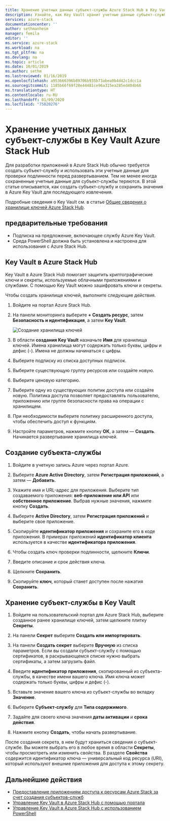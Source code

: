 ```yaml
---
title: Хранение учетных данных субъект-службы Azure Stack Hub в Key Vault | Документация Майкрософт
description: Узнайте, как Key Vault хранит учетные данные субъект-службы в Azure Stack Hub
services: azure-stack
documentationcenter: ''
author: sethmanheim
manager: femila
editor: ''
ms.service: azure-stack
ms.workload: na
ms.tgt_pltfrm: na
ms.devlang: na
ms.topic: article
ms.date: 10/01/2019
ms.author: sethm
ms.lastreviewed: 01/16/2019
ms.openlocfilehash: a953666396b89706b935b73abea0b4d42c1dcc1a
ms.sourcegitcommit: 1185b66f69f28e44481ce96a315ea285ed404b66
ms.translationtype: HT
ms.contentlocale: ru-RU
ms.lasthandoff: 01/09/2020
ms.locfileid: "75820276"
---
```

# <a name="store-service-principal-credentials-in-azure-stack-hub-key-vault"></a>Хранение учетных данных субъект-службы в Key Vault Azure Stack Hub

Для разработки приложений в Azure Stack Hub обычно требуется создать субъект-службу и использовать эти учетные данные для проверки подлинности перед развертыванием. Тем не менее иногда сохраненные учетные данные для субъект-службы теряются. В этой статье описывается, как создать субъект-службу и сохранить значения в Azure Key Vault для последующего извлечения.

Подробные сведения о Key Vault см. в статье [Общие сведения о хранилище ключей Azure Stack Hub](azure-stack-key-vault-intro.md).

## <a name="prerequisites"></a>предварительные требования

- Подписка на предложение, включающее службу Azure Key Vault.
- Среда PowerShell должна быть установлена и настроена для использования с Azure Stack Hub.

## <a name="key-vault-in-azure-stack-hub"></a>Key Vault в Azure Stack Hub

Key Vault в Azure Stack Hub помогает защитить криптографические ключи и секреты, используемые облачными приложениями и службами. С помощью Key Vault можно зашифровать ключи и секреты.

Чтобы создать хранилище ключей, выполните следующие действия.

1. Войдите на портал Azure Stack Hub.

2. На панели мониторинга выберите **+ Создать ресурс**, затем **Безопасность и идентификация**, а затем **Key Vault**.

   ![Создание хранилища ключей](media/azure-stack-key-vault-store-credentials/create-key-vault.png)

3. В области **создания Key Vault** назначьте **Имя** для хранилища ключей. Имена хранилища могут содержать только буквы, цифры и дефис (-). Имена не должны начинаться с цифры.

4. Выберите подписку из списка доступных подписок.

5. Выберите существующую группу ресурсов или создайте новую.

6. Выберите ценовую категорию.

7. Выберите одну из существующих политик доступа или создайте новую. Политика доступа позволяет предоставлять пользователю, приложению или группе безопасности права на операции с хранилищем.

8. При необходимости выберите политику расширенного доступа, чтобы обеспечить доступ к функциям.

9. Настройте параметров, нажмите кнопку **ОК**, а затем — **Создать**. Начинается развертывание хранилища ключей.

## <a name="create-a-service-principal"></a>Создание субъекта-службы

1. Войдите в учетную запись Azure через портал Azure.

2. Выберите **Azure Active Directory**, затем **Регистрация приложений**, а затем — **Добавить**.

3. Укажите имя и URL-адрес для приложения. Выберите тип создаваемого приложения: **веб-приложение или API** или **собственное приложение**. Выбрав нужные значения, нажмите кнопку **Создать**.

4. Выберите **Active Directory**, затем **Регистрация приложений** и выберите свое приложение.

5. Скопируйте **идентификатор приложения** и сохраните его в коде приложения. В примерах приложений **идентификатор клиента** используется в качестве **идентификатора приложения**.

6. Чтобы создать ключ проверки подлинности, щелкните **Ключи**.

7. Введите описание и срок действия ключа.

8. Щелкните **Сохранить**.

9. Скопируйте **ключ**, который станет доступен после нажатия **Сохранить**.

## <a name="store-the-service-principal-inside-key-vault"></a>Хранение субъект-службы в Key Vault

1. Войдите на пользовательский портал для Azure Stack Hub, выберите созданное ранее хранилище ключей, затем щелкните плитку **Секреты**.

2. На панели **Секрет** выберите **Создать или импортировать**.

3. На панели **Создать секрет** выберите **Вручную** из списка параметров. Если вы создали субъект-службу с помощью сертификатов, в раскрывающемся списке нужно выбрать сертификаты, а затем загрузить файл.

4. Введите **идентификатор приложения**, скопированный из субъекта-службы, в качестве имени вашего ключа. Имя ключа может содержать только буквы, цифры и дефис (-).

5. Вставьте значение вашего ключа из субъект-службы во вкладку **Значение**.

6. Выберите **Субъект-службу** для **Типа содержимого**.

7. Задайте для своего ключа значения **даты активации** и **срока действия**.

8. Нажмите кнопку **Создать**, чтобы начать развертывание.

После создания секрета, в нем будут храниться сведения о субъект-службе. Вы можете выбрать его в любое время в области **Секреты**, чтобы просмотреть или изменить свойства. В разделе **Свойства** содержится идентификатор ключа — универсальный код ресурса (URI), который используют внешние приложения для доступа к этому секрету.

## <a name="next-steps"></a>Дальнейшие действия

- [Предоставление приложениям доступа к ресурсам Azure Stack за счет создания субъектов-служб](azure-stack-create-service-principals.md)
- [Управление Key Vault в Azure Stack Hub с помощью портала](azure-stack-key-vault-manage-portal.md)  
- [Управление Key Vault в Azure Stack Hub с использованием PowerShell](azure-stack-key-vault-manage-powershell.md)
